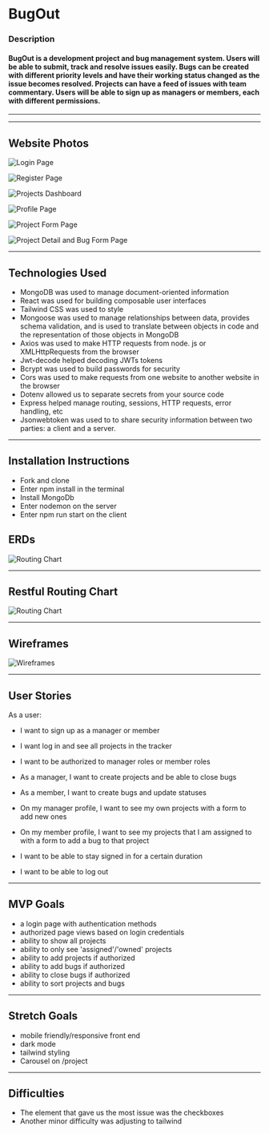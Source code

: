 # BugOut

### Description
#### BugOut is a development project and bug management system. Users will be able to submit, track and resolve issues easily. Bugs can be created with different priority levels and have their working status changed as the issue becomes resolved. Projects can have a feed of issues with team commentary. Users will be able to sign up as managers or members, each with different permissions.
---

---
## Website Photos
![Login Page](./public/images/Login%20Page.png)

![Register Page](./public/images/Register%20Page.png)

![Projects Dashboard](./public/images/Projects%20Dashboard.png)

![Profile Page](./public/images/Profile%20Page.png)

![Project Form Page](./public/images/Project%20Form%20Page.png)

![Project Detail and Bug Form Page](./public/images/Project%20Detail%20and%20Bug%20Form%20Page.png)


---

## Technologies Used
- MongoDB was used to manage document-oriented information
- React was used for building composable user interfaces
- Tailwind CSS was used to style  
- Mongoose was used to manage relationships between data, provides schema validation, and is used to translate between objects in code and the representation of those objects in MongoDB
- Axios was used to make HTTP requests from node. js or XMLHttpRequests from the browser 
- Jwt-decode helped decoding JWTs tokens
- Bcrypt was used to build passwords for security
- Cors was used to make requests from one website to another website in the browser
- Dotenv allowed us to separate secrets from your source code
- Express helped manage routing, sessions, HTTP requests, error handling, etc
- Jsonwebtoken was used to to share security information between two parties: a client and a server.

---
## Installation Instructions
- Fork and clone 
- Enter npm install in the terminal 
- Install MongoDb
- Enter nodemon on the server
- Enter npm run start on the client 

## ERDs
![Routing Chart](./public/images/ERDs.jpg)

---

## Restful Routing Chart
![Routing Chart](./public/images/RESTful-Routing-Chart.jpg)

---

## Wireframes
![Wireframes](public/images/Bug-Out-Wireframes.jpg)

---

## User Stories
As a user:
- I want to sign up as a manager or member
- I want log in and see all projects in the tracker
- I want to be authorized to manager roles or member roles
- As a manager, I want to create projects and be able to close bugs
- As a member, I want to create bugs and update statuses

- On my manager profile, I want to see my own projects with a form to add new ones
- On my member profile, I want to see my projects that I am assigned to with a form to add a bug to that project

- I want to be able to stay signed in for a certain duration
- I want to be able to log out
---

## MVP Goals
- a login page with authentication methods 
- authorized page views based on login credentials
- ability to show all projects
- ability to only see 'assigned'/'owned' projects
- ability to add projects if authorized
- ability to add bugs if authorized
- ability to close bugs if authorized
- ability to sort projects and bugs

---

## Stretch Goals
- mobile friendly/responsive front end
- dark mode
- tailwind styling
- Carousel on /project 

---
## Difficulties 
- The element that gave us the most issue was the checkboxes 
- Another minor difficulty was adjusting to tailwind 